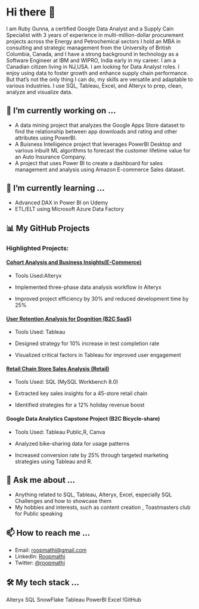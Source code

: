 # Hi there 👋

I am Ruby Gunna, a certified Google Data Analyst and a Supply Cain Specialist with 3 years of experience in multi-million-dollar procurement projects across the Energy and Petrochemical sectors I hold an MBA in consulting and strategic management from the University of British Columbia, Canada, and I have a strong background in technology as a Software Engineer at IBM and WIPRO, India  early in my career. 
I am a Canadian citizen living in NJ,USA. I am looking for Data Analyst roles. I enjoy using data to foster growth and enhance supply chain performance. But that’s not the only thing I can do, my skills are versatile and adaptable to various industries. I use SQL, Tableau, Excel, and Alteryx to prep, clean, analyze and visualize data.

## 🔭 I’m currently working on ...

- A data mining project that analyzes the Google Apps Store dataset to find the relationship between app downloads and rating and other attributes using PowerBI.
- A Buisness Inteliigence project that leverages PowerBI Desktop and various inbuilt ML algorithms to forecast the customer lifetime value for an Auto Insurance Company.
- A project that uses Power BI to create a dashboard for sales management and analysis using Amazon E-commerce Sales dataset.

## 🌱 I’m currently learning ...

- Advanced DAX in Power BI on Udemy
- ETL/ELT using Microsoft Azure Data Factory

## 📊 My GitHub Projects

### Highlighted Projects:

#### [Cohort Analysis and Business Insights(E-Commerce)](https://github.com/SQLicious/Alteryx-Project-Ecommerce-Transaction-Cohort-Analysis/tree/main)

- Tools Used:Alteryx

- Implemented three-phase data analysis workflow in Alteryx
- Improved project efficiency by 30% and reduced development time by 25%

#### [User Retention Analysis for Dognition (B2C SaaS)](https://public.tableau.com/shared/WZ8CXMQDM?:display_count=n&:origin=viz_share_link)

- Tools Used: Tableau

- Designed strategy for 10% increase in test completion rate
- Visualized critical factors in Tableau for improved user engagement

#### [Retail Chain Store Sales Analysis (Retail)](https://www.canva.com/design/DAFsgZMKNQk/XApKK8r0aVpasb1RpPekBg/view)

- Tools Used: SQL (MySQL Workbench 8.0)

- Extracted key sales insights for a 45-store retail chain
- Identified strategies for a 12% holiday revenue boost

#### Google Data Analytics Capstone Project (B2C Bicycle-share)

- Tools Used: Tableau Public,R, Canva

- Analyzed bike-sharing data for usage patterns
- Increased conversion rate by 25% through targeted marketing strategies using Tableau and R.


## 💬 Ask me about ...

- Anything related to SQL, Tableau, Alteryx, Excel, especially SQL Challenges and how to showcase them
- My hobbies and interests, such as content creation , Toastmasters club for Public speaking

## 📫 How to reach me ...

- Email: roopmathi@gmail.com
- LinkedIn: [Roopmathi](https://www.sitepoint.com/github-profile-readme/)
- Twitter: [@roopmathi](https://bootcamp.uxdesign.cc/how-to-design-an-attractive-github-profile-readme-3618d6c53783)

## 🛠 My tech stack ...

Alteryx
SQL
SnowFlake
Tableau
PowerBI
Excel
!GitHub
